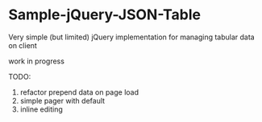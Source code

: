 # Sample-jQuery-JSON-Table
Very simple (but limited) jQuery implementation for managing tabular data on client

work in progress

TODO: 
1. refactor prepend data on page load
2. simple pager with default
3. inline editing
